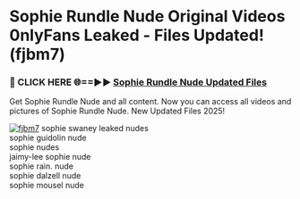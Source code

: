 # Sophie Rundle Nude Original Videos 0nlyFans Leaked - Files Updated! (fjbm7)

<h3>🔴 CLICK HERE 🌐==►► <a href="https://tinyurl.com/yrmya6cz" rel="nofollow">Sophie Rundle Nude Updated Files</a></h3>

Get Sophie Rundle Nude and all content. Now you can access all videos and pictures of Sophie Rundle Nude. New Updated Files 2025!

[![fjbm7](https://i.imgur.com/FMdXYCs.gif)](https://tinyurl.com/yrmya6cz)
sophie swaney leaked nudes<br>
sophie guidolin nude<br>
sophie nudes<br>
jaimy-lee sophie nude<br>
sophie rain. nude<br>
sophie dalzell nude<br>
sophie mousel nude